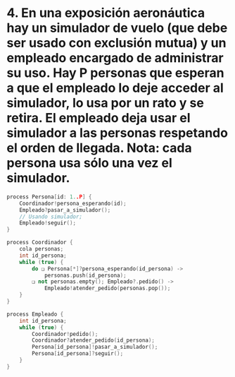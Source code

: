 # 4. En una exposición aeronáutica hay un simulador de vuelo (que debe ser usado con exclusión mutua) y un empleado encargado de administrar su uso. Hay P personas que esperan a que el empleado lo deje acceder al simulador, lo usa por un rato y se retira. El empleado deja usar el simulador a las personas respetando el orden de llegada. Nota: cada persona usa sólo una vez el simulador.

```cpp
process Persona[id: 1..P] {
    Coordinador!persona_esperando(id);
    Empleado?pasar_a_simulador();
    // Usando simulador;
    Empleado!seguir();
}

process Coordinador {
    cola personas;
    int id_persona;
    while (true) {
        do ❏ Persona[*]?persona_esperando(id_persona) ->
            personas.push(id_persona);
        ❏ not personas.empty(); Empleado?.pedido() ->
            Empleado!atender_pedido(personas.pop());
    }
}

process Empleado {
    int id_persona;
    while (true) {
        Coordinador!pedido();
        Coordinador?atender_pedido(id_persona);
        Persona[id_persona]!pasar_a_simulador();
        Persona[id_persona]?seguir();
    }
}
```
